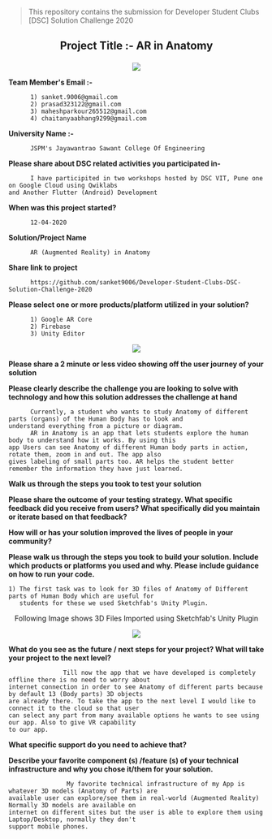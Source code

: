 
> This repository contains the submission for Developer Student Clubs [DSC] Solution Challenge 2020
## <p align="center"> Project Title :- AR in Anatomy </p>


<p align="center">
 <img  src="https://github.com/sanket9006/Developer-Student-Clubs-DSC-Solution-Challenge-2020/blob/master/222.png">
</p>



**Team Member's Email :-**

          1) sanket.9006@gmail.com      
          2) prasad323122@gmail.com
          3) maheshparkour265512@gmail.com
          4) chaitanyaabhang9299@gmail.com

**University Name :-**

          JSPM's Jayawantrao Sawant College Of Engineering


**Please share about DSC related activities you participated in-**
          
          I have participited in two workshops hosted by DSC VIT, Pune one on Google Cloud using Qwiklabs 
    and Another Flutter (Android) Development

**When was this project started?**
          
          12-04-2020

**Solution/Project Name**

          AR (Augmented Reality) in Anatomy
          
**Share link to project**
          
          https://github.com/sanket9006/Developer-Student-Clubs-DSC-Solution-Challenge-2020
        
          
**Please select one or more products/platform utilized in your solution?**

          1) Google AR Core
          2) Firebase
          3) Unity Editor
          
          
<p align="center">
 <img  src="https://github.com/sanket9006/Developer-Student-Clubs-DSC-Solution-Challenge-2020/blob/master/Unity + Arcore + Firebase - Copy.png">
</p>


**Please share a 2 minute or less video showing off the user journey of your solution**


**Please clearly describe the challenge you are looking to solve with technology and how this solution addresses the challenge at hand**

          Currently, a student who wants to study Anatomy of different parts (organs) of the Human Body has to look and 
    understand everything from a picture or diagram.
          AR in Anatomy is an app that lets students explore the human body to understand how it works. By using this 
    app Users can see Anatomy of different Human body parts in action, rotate them, zoom in and out. The app also 
    gives labeling of small parts too. AR helps the student better remember the information they have just learned. 

**Walk us through the steps you took to test your solution**


**Please share the outcome of your testing strategy. What specific feedback did you receive from users? What specifically 
did you maintain or iterate based on that feedback?**




**How will or has your solution improved the lives of people in your community?**


**Please walk us through the steps you took to build your solution. Include which products or platforms you used and why. Please include guidance on how to run your code.**

    1) The first task was to look for 3D files of Anatomy of Different parts of Human Body which are useful for 
       students for these we used Sketchfab's Unity Plugin.

<p align="center"> Following Image shows 3D Files Imported using Sketchfab's Unity Plugin </p>
       


<p align="center">
<img  src="https://github.com/sanket9006/Developer-Student-Clubs-DSC-Solution-Challenge-2020/blob/master/9999999999999999.png">
</p>


**What do you see as the future / next steps for your project? What will take your project to the next level?**

                   Till now the app that we have developed is completely offline there is no need to worry about 
    internet connection in order to see Anatomy of different parts because by default 13 (Body parts) 3D objects 
    are already there. To take the app to the next level I would like to connect it to the cloud so that user 
    can select any part from many available options he wants to see using our app. Also to give VR capability 
    to our app.                
          
**What specific support do you need to achieve that?**


**Describe your favorite component (s) /feature (s) of your technical infrastructure and why you chose it/them for your solution.**
                    
                    My favorite technical infrastructure of my App is whatever 3D models (Anatomy of Parts) are
    available user can explore/see them in real-world (Augmented Reality)  Normally 3D models are available on 
    internet on different sites but the user is able to explore them using Laptop/Desktop, normally they don't 
    support mobile phones.

